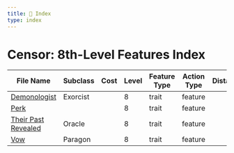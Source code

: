 ```yaml
---
title: 📑 Index
type: index
---
```


# Censor: 8th-Level Features Index

| File Name                                         | Subclass | Cost | Level | Feature Type | Action Type | Distance | Target |
| ------------------------------------------------- | -------- | ---- | ----- | ------------ | ----------- | -------- | ------ |
| [Demonologist](../Demonologist)                   | Exorcist |      | 8     | trait        | feature     |          |        |
| [Perk](../Perk)                                   |          |      | 8     | trait        | feature     |          |        |
| [Their Past Revealed](../Their%20Past%20Revealed) | Oracle   |      | 8     | trait        | feature     |          |        |
| [Vow](../Vow)                                     | Paragon  |      | 8     | trait        | feature     |          |        |
